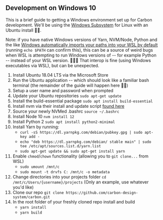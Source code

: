 ## Development on Windows 10

This is a brief guide to getting a Windows environment set up for Carbon
development. We'll be using the
[Windows Subsystem](https://docs.microsoft.com/en-us/windows/wsl/about) for
Linux with an Ubuntu install 👐🏽.

Note: if you have native Windows versions of Yarn, NVM/Node, Python and the like
[Windows automatically imports your paths into your WSL by default](https://github.com/Microsoft/WSL/issues/1890)
(running `echo $PATH` can confirm this), this can be a source of weird bugs when
WSL is attempting to run Windows versions of -- for example Python -- instead of
your WSL version. 🤦🏽‍♂️ That interop is fine (using Windows executables via WSL),
but can be unexpected.

1. Install Ubuntu 18.04 LTS via the Microsoft Store
2. Run the Ubuntu application -- which should look like a familiar bash terminal
   (the remainder of the guide will happen here 👍🏽)
3. Setup a user name and password when prompted
4. Update your Ubuntu repositories `sudo apt-get update`
5. Install the build-essential package `sudo apt install build-essential`
6. Install nvm via their install and update script
   [found here](https://github.com/nvm-sh/nvm#install--update-script)
7. Source your newly NVMed .bashrc `source ~/.bashrc`
8. Install Node 10 `nvm install 12`
9. Install Python 2 `sudo apt install python2-minimal`
10. Install Yarn by running:
    - `curl -sS https://dl.yarnpkg.com/debian/pubkey.gpg | sudo apt-key add -`
    - `echo "deb https://dl.yarnpkg.com/debian/ stable main" | sudo tee /etc/apt/sources.list.d/yarn.list`
    - `sudo apt-get update && sudo apt-get install yarn`
11. Enable `chmod`/`chown` functionality (allowing you to `git clone...` from
    WSL)
    - `sudo umount /mnt/c`
    - `sudo mount -t drvfs C: /mnt/c -o metadata`
12. Change directories into your projects folder
    `cd /mnt/c/Users/{username}/projects` (Only an example, use whatever you'd
    like)
13. Clone our repo
    `git clone https://github.com/carbon-design-system/carbon.git`
14. In the root folder of your freshly cloned repo install and build
    - `yarn install`
    - `yarn build`
